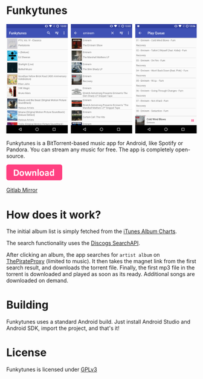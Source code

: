# Funkytunes

![Screenshots](screenshots.png)

Funkytunes is a BitTorrent-based music app for Android, like Spotify or
Pandora. You can stream any music for free. The app is completely
open-source.

[![Download](download.png)](https://github.com/funkyg/funkytunes/releases/latest)

[Gitlab Mirror](https://gitlab.com/funkydev/funkytunes)

# How does it work?

The initial album list is simply fetched from the
[iTunes Album Charts](https://www.apple.com/itunes/charts/albums/).

The search functionality uses the [Discogs SearchAPI](https://www.discogs.com/).

After clicking an album, the app searches for `artist album` on
[ThePirateProxy](https://theproxypirate.pw) (limited to music). It then takes
the magnet link from the first search result, and downloads the torrent file.
Finally, the first mp3 file in the torrent is downloaded and played as soon
as its ready. Additional songs are downloaded on demand.

# Building

Funkytunes uses a standard Android build. Just install Android Studio and
Android SDK, import the project, and that's it!

# License

Funkytunes is licensed under [GPLv3](LICENSE)
